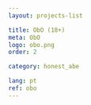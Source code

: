 ```yaml
---
layout: projects-list

title: ObO (18+)
meta: ObO
logo: obo.png
order: 2

category: honest_abe

lang: pt
ref: obo
---
```

